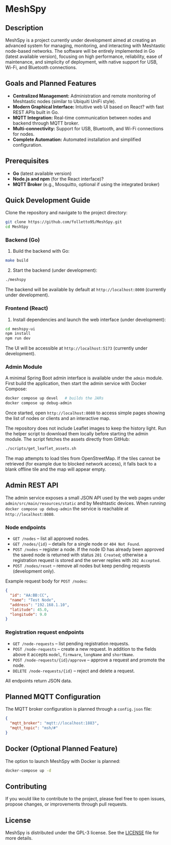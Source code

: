 # MeshSpy

## Description

MeshSpy is a project currently under development aimed at creating an advanced system for managing, monitoring, and interacting with Meshtastic node-based networks. The software will be entirely implemented in Go (latest available version), focusing on high performance, reliability, ease of maintenance, and simplicity of deployment, with native support for USB, Wi-Fi, and Bluetooth connections.

## Goals and Planned Features

* **Centralized Management:** Administration and remote monitoring of Meshtastic nodes (similar to Ubiquiti UniFi style).
* **Modern Graphical Interface:** Intuitive web UI based on React? with fast REST APIs built in Go.
* **MQTT Integration:** Real-time communication between nodes and backend through MQTT broker.
* **Multi-connectivity:** Support for USB, Bluetooth, and Wi-Fi connections for nodes.
* **Complete Automation:** Automated installation and simplified configuration.

## Prerequisites

* **Go** (latest available version)
* **Node.js and npm** (for the React interface)?
* **MQTT Broker** (e.g., Mosquitto, optional if using the integrated broker)

## Quick Development Guide

Clone the repository and navigate to the project directory:

```bash
git clone https://github.com/folletto95/MeshSpy.git
cd MeshSpy
```

### Backend (Go)

1. Build the backend with Go:

```bash
make build
```

2. Start the backend (under development):

```bash
./meshspy
```

The backend will be available by default at `http://localhost:8000` (currently under development).

### Frontend (React)

1. Install dependencies and launch the web interface (under development):

```bash
cd meshspy-ui
npm install
npm run dev
```

The UI will be accessible at `http://localhost:5173` (currently under development).

### Admin Module

A minimal Spring Boot admin interface is available under the `admin` module.
First build the application, then start the admin service with Docker Compose:

```bash
docker compose up devel   # builds the JARs
docker compose up debug-admin
```

Once started, open `http://localhost:8080` to access simple pages showing the list of nodes or clients and an interactive map.

The repository does not include Leaflet images to keep the history light. Run the helper script to download them locally before starting the admin module.  The script fetches the assets directly from GitHub:

```bash
./scripts/get_leaflet_assets.sh
```

The map attempts to load tiles from OpenStreetMap. If the tiles cannot be retrieved (for example due to blocked network access), it falls back to a blank offline tile and the map will appear empty.
## Admin REST API

The admin service exposes a small JSON API used by the web pages under
`admin/src/main/resources/static` and by Meshtastic devices. When running
`docker compose up debug-admin` the service is reachable at
`http://localhost:8080`.

### Node endpoints

* `GET /nodes` – list all approved nodes.
* `GET /nodes/{id}` – details for a single node or `404 Not Found`.
* `POST /nodes` – register a node. If the node ID has already been approved the
  saved node is returned with status `201 Created`; otherwise a registration
  request is stored and the server replies with `202 Accepted`.
* `POST /nodes/reset` – remove all nodes but keep pending requests (development only).

Example request body for `POST /nodes`:

```json
{
  "id": "AA:BB:CC",
  "name": "Test Node",
  "address": "192.168.1.10",
  "latitude": 45.0,
  "longitude": 9.0
}
```

### Registration request endpoints

* `GET /node-requests` – list pending registration requests.
* `POST /node-requests` – create a new request. In addition to the fields above
  it accepts `model`, `firmware`, `longName` and `shortName`.
* `POST /node-requests/{id}/approve` – approve a request and promote the node.
* `DELETE /node-requests/{id}` – reject and delete a request.

All endpoints return JSON data.

## Planned MQTT Configuration

The MQTT broker configuration is planned through a `config.json` file:

```json
{
  "mqtt_broker": "mqtt://localhost:1883",
  "mqtt_topic": "msh/#"
}
```

## Docker (Optional Planned Feature)

The option to launch MeshSpy with Docker is planned:

```bash
docker-compose up -d
```

## Contributing

If you would like to contribute to the project, please feel free to open issues, propose changes, or improvements through pull requests.

## License

MeshSpy is distributed under the GPL-3 license. See the [LICENSE](LICENSE) file for more details.
